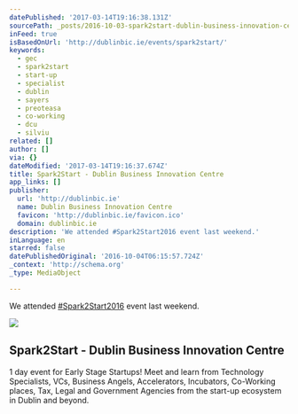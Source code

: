 ```yaml
---
datePublished: '2017-03-14T19:16:38.131Z'
sourcePath: _posts/2016-10-03-spark2start-dublin-business-innovation-centre.md
inFeed: true
isBasedOnUrl: 'http://dublinbic.ie/events/spark2start/'
keywords:
  - gec
  - spark2start
  - start-up
  - specialist
  - dublin
  - sayers
  - preoteasa
  - co-working
  - dcu
  - silviu
related: []
author: []
via: {}
dateModified: '2017-03-14T19:16:37.674Z'
title: Spark2Start - Dublin Business Innovation Centre
app_links: []
publisher:
  url: 'http://dublinbic.ie'
  name: Dublin Business Innovation Centre
  favicon: 'http://dublinbic.ie/favicon.ico'
  domain: dublinbic.ie
description: 'We attended #Spark2Start2016 event last weekend.'
inLanguage: en
starred: false
datePublishedOriginal: '2016-10-04T06:15:57.724Z'
_context: 'http://schema.org'
_type: MediaObject

---
```

We attended [\#Spark2Start2016][0] event last weekend.

<article style=""><img src="https://s3-us-west-2.amazonaws.com/the-grid-img/p/f2bb5efea28a879697b87556bf79be5d9e36b0f6.jpg" /><h1>Spark2Start - Dublin Business Innovation Centre</h1><p>1 day event for Early Stage Startups! Meet and learn from Technology Specialists, VCs, Business Angels, Accelerators, Incubators, Co-Working places, Tax, Legal and Government Agencies from the start-up ecosystem in Dublin and beyond.</p></article>



[0]: https://twitter.com/search?q=%23spark2start2016&src=typd&lang=en